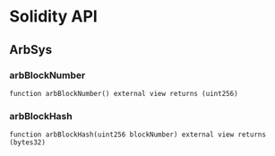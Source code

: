 # Solidity API

## ArbSys

### arbBlockNumber

```solidity
function arbBlockNumber() external view returns (uint256)
```

### arbBlockHash

```solidity
function arbBlockHash(uint256 blockNumber) external view returns (bytes32)
```

